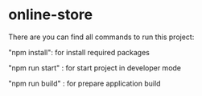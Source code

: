 # online-store
There are you can find all commands to run this project:

"npm install": for install required packages 

"npm run start" : for start project in developer mode

"npm run build" : for prepare application build
